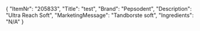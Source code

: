 {
  "ItemNr": "205833",
  "Title": "test",
  "Brand": "Pepsodent",
  "Description": "Ultra Reach Soft",
  "MarketingMessage": "Tandborste soft",
  "Ingredients": "N/A"
}